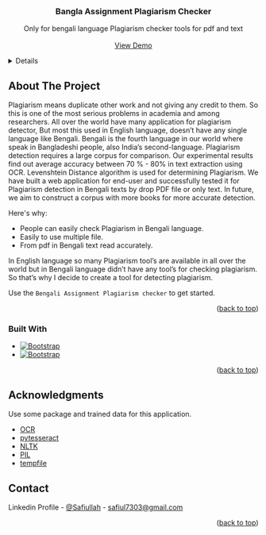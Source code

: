 
<a name="readme-top"></a>
<!-- PROJECT LOGO -->
<br />
<div align="center">

  <h3 align="center">Bangla Assignment Plagiarism Checker</h3>

  <p align="center">
    Only for bengali language Plagiarism checker tools for pdf and text
    <br />
    <!-- <a href="https://github.com/othneildrew/Best-README-Template"><strong>Explore the docs »</strong></a>
    <br /> -->
    <br />
    <a href="#">View Demo</a>
    <!-- ·
    <a href="https://github.com/othneildrew/Best-README-Template/issues">Report Bug</a>
    ·
    <a href="https://github.com/othneildrew/Best-README-Template/issues">Request Feature</a> -->
  </p>
</div>



<!-- TABLE OF CONTENTS -->
<details>
  <ol>
    <li>
      <a href="#about-the-project">About The Project</a>
      <ul>
        <li><a href="#built-with">Built With</a></li>
      </ul>
    </li>
    <li>
      <a href="#getting-started">Getting Started</a>
      <ul>
        <li><a href="#prerequisites">Prerequisites</a></li>
        <li><a href="#installation">Installation</a></li>
      </ul>
    </li>
    <li><a href="#usage">Usage</a></li>
    <li><a href="#roadmap">Roadmap</a></li>
    <li><a href="#contributing">Contributing</a></li>
    <li><a href="#license">License</a></li>
    <li><a href="#contact">Contact</a></li>
    <li><a href="#acknowledgments">Dependencies</a></li>
  </ol>
</details>



<!-- ABOUT THE PROJECT -->
## About The Project

Plagiarism means duplicate other work and not giving any credit to them. So this is one of the most serious problems in academia and among researchers. All over the world have many application for plagiarism detector, But most this used in English language, doesn’t have any single language like Bengali. Bengali is the fourth language in our world where speak in Bangladeshi people,  also India’s second-language. Plagiarism detection requires a large corpus for comparison. Our experimental results find out average accuracy between 70 % - 80% in text extraction using OCR. Levenshtein Distance algorithm is used for determining Plagiarism. We have built a web application for end-user and successfully tested it for Plagiarism detection in Bengali texts by drop PDF file or only text. In future, we aim to construct a corpus with more books for more accurate detection.

Here's why:
* People can easily check Plagiarism in Bengali language.
* Easily to use multiple file.
* From pdf in Bengali text read accurately.

In English language so many Plagiarism tool’s are available in all over the world but in Bengali language didn’t have any tool’s for checking plagiarism. So that’s why I decide to create a tool for detecting plagiarism.

Use the `Bengali Assignment Plagiarism checker` to get started.

<p align="right">(<a href="#readme-top">back to top</a>)</p>



### Built With

* [![Bootstrap][Bootstrap.com]][Bootstrap-url]
* [![Bootstrap][Django.com]][Django-url]


<p align="right">(<a href="#readme-top">back to top</a>)</p>

## Acknowledgments

Use some package and trained data for this application. 

* [OCR](https://en.wikipedia.org/wiki/Optical_character_recognition)
* [pytesseract](https://pypi.org/project/pytesseract/)
* [NLTK](https://www.nltk.org/)
* [PIL](https://pypi.org/project/Pillow/)
* [tempfile](https://docs.python.org/3/library/tempfile.html)



<!-- CONTACT -->
## Contact

Linkedin Profile - [@Safiullah](https://www.linkedin.com/in/md-safiullah-2b1408162/) - safiul7303@gmail.com


<p align="right">(<a href="#readme-top">back to top</a>)</p>




<!-- MARKDOWN LINKS & IMAGES -->
<!-- https://www.markdownguide.org/basic-syntax/#reference-style-links -->

[Bootstrap.com]: https://img.shields.io/badge/Bootstrap-563D7C?style=for-the-badge&logo=bootstrap&logoColor=white
[Bootstrap-url]: https://getbootstrap.com
[Django.com]: https://img.shields.io/badge/Django-563D7C?style=for-the-badge&logo=django&logoColor=white
[Django-url]: https://www.djangoproject.com/



